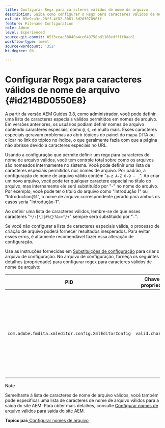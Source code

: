 ```yaml
---
title: Configurar Regx para caracteres válidos de nome de arquivo
description: Saiba como configurar o Regx para caracteres válidos de nome de arquivo
exl-id: 05e9ca3c-28ff-4f82-8061-3d20307890ff
feature: Filename Configuration
role: Admin
level: Experienced
source-git-commit: 0513ecac38840a4cc649758bd1180edff1f8aed1
workflow-type: tm+mt
source-wordcount: '352'
ht-degree: 0%

---
```


# Configurar Regx para caracteres válidos de nome de arquivo {#id214BD0550E8}

A partir da versão AEM Guides 3.8, como administrador, você pode definir uma lista de caracteres especiais válidos permitidos em nomes de arquivo. Em versões anteriores, os usuários podiam definir nomes de arquivo contendo caracteres especiais, como `@`, `$`, `>`e muito mais. Esses caracteres especiais geravam problemas ao abrir tópicos do painel do mapa DITA ou clicar no link do tópico no índice, o que geralmente fazia com que a página não abrisse devido a caracteres especiais no URL.

Usando a configuração que permite definir um regx para caracteres de nome de arquivo válidos, você tem controle total sobre como os arquivos são nomeados internamente no sistema. Você pode definir uma lista de caracteres especiais permitidos nos nomes de arquivo. Por padrão, a configuração de nome de arquivo válido contém &quot;`a-z A-Z 0-9 - _`&quot;. Ao criar um novo arquivo, você pode ter qualquer caractere especial no título do arquivo, mas internamente ele será substituído por &quot;`-`&quot; no nome do arquivo. Por exemplo, você pode ter o título do arquivo como &quot;Introdução 1&quot; ou &quot;Introduction@1&quot;, o nome de arquivo correspondente gerado para ambos os casos seria &quot;Introdução-1&quot;.

Ao definir uma lista de caracteres válidos, lembre-se de que esses caracteres &quot;`*/:[\]|#%{}?&<>"/+`&quot; sempre será substituído por &quot;`-`&quot;.

Se você não configurar a lista de caracteres especiais válida, o processo de criação de arquivo poderá fornecer resultados inesperados. Para evitar esses erros, é altamente recomendável fazer essa alteração de configuração.

Use as instruções fornecidas em [Substituições de configuração](download-install-additional-config-override.md#) para criar o arquivo de configuração. No arquivo de configuração, forneça os seguintes detalhes \(propriedade\) para configurar regex para caracteres válidos de nome de arquivo:

| PID | Chave de propriedade | Valor da propriedade |
|---|------------|--------------|
| `com.adobe.fmdita.xmleditor.config.XmlEditorConfig` | `valid.characters` | O valor é um padrão regex. Ele deve ter três caracteres básicos e a lista deve começar com um hífen \(-\).<br> **Valor padrão**: \[-a-zA-Z0-9\_\] |

>[!NOTE]
>
> Semelhante à lista de caracteres de nome de arquivo válidos, você também pode especificar uma lista de caracteres de nome de arquivo válidos para a saída do site AEM. Para obter mais detalhes, consulte [Configurar nomes de arquivo válidos para saída do site AEM](conf-file-names-valid-regx-aem-site-output.md#).

**Tópico pai:**[ Configurar nomes de arquivo](conf-file-names.md)
